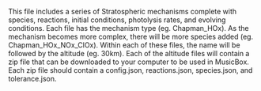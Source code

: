 This file includes a series of Stratospheric mechanisms complete with species, reactions, initial conditions, photolysis rates, and evolving conditions. Each file has the mechanism type (eg. Chapman_HOx). As the mechanism becomes more complex, there will be more species added (eg. Chapman_HOx_NOx_ClOx). Within each of these files, the name will be followed by the altitude (eg. 30km). Each of the altitude files will contain a zip file that can be downloaded to your computer to be used in MusicBox. Each zip file should contain a config.json, reactions.json, species.json, and tolerance.json.
